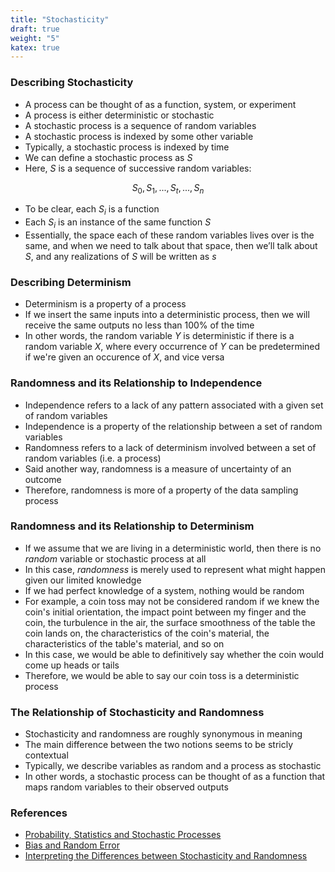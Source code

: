 ```yaml
---
title: "Stochasticity"
draft: true
weight: "5"
katex: true
---
```


### Describing Stochasticity
- A process can be thought of as a function, system, or experiment
- A process is either deterministic or stochastic
- A stochastic process is a sequence of random variables
- A stochastic process is indexed by some other variable
- Typically, a stochastic process is indexed by time
- We can define a stochastic process as $S$
- Here, $S$ is a sequence of successive random variables:

$$ S_0, S_1, ..., S_t, ..., S_n $$

- To be clear, each $S_i$ is a function
- Each $S_i$ is an instance of the same function $S$
- Essentially, the space each of these random variables lives over is the same, and when we need to talk about that space, then we’ll talk about $S$, and any realizations of $S$ will be written as $s$

### Describing Determinism
- Determinism is a property of a process
- If we insert the same inputs into a deterministic process, then we will receive the same outputs no less than 100% of the time
- In other words, the random variable $Y$ is deterministic if there is a random variable $X$, where every occurrence of $Y$ can be predetermined if we're given an occurence of $X$, and vice versa

### Randomness and its Relationship to Independence
- Independence refers to a lack of any pattern associated with a given set of random variables
- Independence is a property of the relationship between a set of random variables
- Randomness refers to a lack of determinism involved between a set of random variables (i.e. a process)
- Said another way, randomness is a measure of uncertainty of an outcome
- Therefore, randomness is more of a property of the data sampling process

### Randomness and its Relationship to Determinism
- If we assume that we are living in a deterministic world, then there is no *random* variable or stochastic process at all
- In this case, *randomness* is merely used to represent what might happen given our limited knowledge
- If we had perfect knowledge of a system, nothing would be random
- For example, a coin toss may not be considered random if we knew the coin's initial orientation, the impact point between my finger and the coin, the turbulence in the air, the surface smoothness of the table the coin lands on, the characteristics of the coin's material, the characteristics of the table's material, and so on
- In this case, we would be able to definitively say whether the coin would come up heads or tails
- Therefore, we would be able to say our coin toss is a deterministic process

### The Relationship of Stochasticity and Randomness
- Stochasticity and randomness are roughly synonymous in meaning
- The main difference between the two notions seems to be stricly contextual
- Typically, we describe variables as random and a process as stochastic
- In other words, a stochastic process can be thought of as a function that maps random variables to their observed outputs

### References
- [Probability, Statistics and Stochastic Processes](http://bactra.org/prob-notes/srl.pdf)
- [Bias and Random Error](https://newonlinecourses.science.psu.edu/stat509/node/26/)
- [Interpreting the Differences between Stochasticity and Randomness](https://math.stackexchange.com/questions/114373/whats-the-difference-between-stochastic-and-random)
